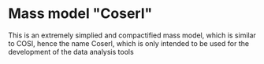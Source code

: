# Mass model "Coserl"

This is an extremely simplied and compactified mass model, which is similar to COSI, hence the name Coserl, which is only intended to be used for the development of the data analysis tools
